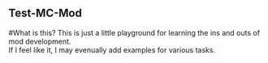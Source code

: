 ## Test-MC-Mod
#What is this?
This is just a little playground for learning the ins and outs of mod development.  
If I feel like it, I may evenually add examples for various tasks.  
